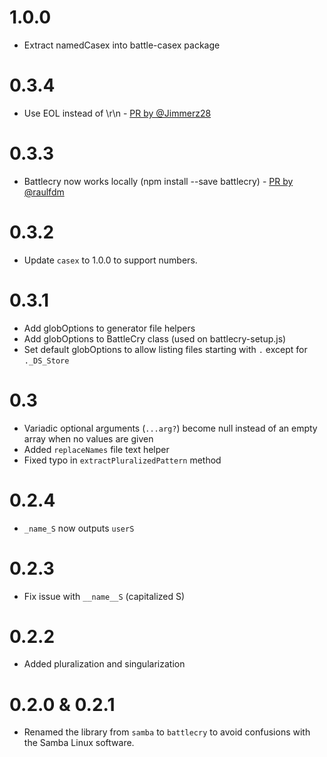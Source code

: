 # 1.0.0

* Extract namedCasex into battle-casex package

# 0.3.4

* Use EOL instead of \r\n - [PR by @Jimmerz28](https://github.com/pedsmoreira/battlecry/pull/12)

# 0.3.3

* Battlecry now works locally (npm install --save battlecry) - [PR by @raulfdm](https://github.com/pedsmoreira/battlecry/pull/6)

# 0.3.2

* Update `casex` to 1.0.0 to support numbers.

# 0.3.1

* Add globOptions to generator file helpers
* Add globOptions to BattleCry class (used on battlecry-setup.js)
* Set default globOptions to allow listing files starting with `.` except for `._DS_Store`

# 0.3

* Variadic optional arguments (`...arg?`) become null instead of an empty array when no values are given
* Added `replaceNames` file text helper
* Fixed typo in `extractPluralizedPattern` method

# 0.2.4

* `_name_S` now outputs `userS`

# 0.2.3

* Fix issue with `__name__S` (capitalized S)

# 0.2.2

* Added pluralization and singularization

# 0.2.0 & 0.2.1

* Renamed the library from `samba` to `battlecry` to avoid confusions with the Samba Linux software.
